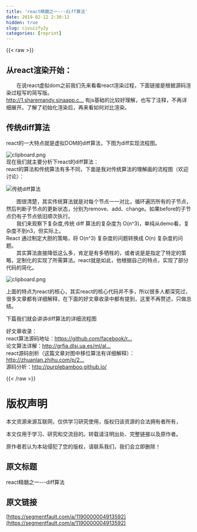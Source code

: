 ```yaml
---
title: 'react精髓之一---diff算法' 
date: 2019-02-12 2:30:12
hidden: true
slug: civuizfy2y
categories: [reprint]
---
```


{{< raw >}}

                    
<h2 id="articleHeader0">从react渲染开始：</h2>
<p>　　在说react虚拟dom之前我们先来看看react渲染过程，下面链接是根据源码渲染过程写的简写版。<br><a href="http://1.sharemandy.sinaapp.com/react_mount_code.js" rel="nofollow noreferrer" target="_blank">http://1.sharemandy.sinaapp.c...</a>  有js基础的比较好理解，也写了注释，不再详细展开。了解了初始化渲染后，再来看如何对比渲染。</p>
<h2 id="articleHeader1">传统diff算法</h2>
<p>react的一大特点就是虚拟DOM的diff算法，下图为diff实现流程图。</p>
<p><span class="img-wrap"><img data-src="/img/bVuHXW" src="https://static.alili.tech/img/bVuHXW" alt="clipboard.png" title="clipboard.png" style="cursor: pointer; display: inline;"></span><br>现在我们就主要分析下react的diff算法：<br>react的算法和传统算法有多不同，下面是我对传统算法的理解画的流程图（欢迎讨论）：</p>
<p><span class="img-wrap"><img data-src="/img/bVuGgm" src="https://static.alili.tech/img/bVuGgm" alt="传统diff算法" title="传统diff算法" style="cursor: pointer; display: inline;"></span></p>
<p>　　图很清楚，其实传统算法就是对每个节点一一对比，循环遍历所有的子节点，然后判断子节点的更新状态，分别为remove、add、change。如果before的子节点仍有子节点依旧顺次执行。<br>　　我们来观察下复杂度,传统 diff 算法的复杂度为 O(n^3)，单纯从demo看，复杂度不到n3，但实际上。<br>React 通过制定大胆的策略，将 O(n^3) 复杂度的问题转换成 O(n) 复杂度的问题。<br>　　其实算法直接降低这么多，肯定是有多牺牲的，或者说是是指定了特定的策略，定制化的实现了所需算法。react就是如此，他根据自己的特点，实现了部分代码的简化。</p>
<p><span class="img-wrap"><img data-src="/img/bVuH57" src="https://static.alili.tech/img/bVuH57" alt="clipboard.png" title="clipboard.png" style="cursor: pointer; display: inline;"></span></p>
<p>上面的特点为react的核心，其实react的核心代码并不多，所以很多人都深究过，很多文章都有详细解释，在下面的好文章收录中都有提到，这里不再赘述，只做总结。</p>
<p>下篇我们就会讲讲diff算法的详细流程图</p>
<p>好文章收录：<br>react算法源码地址：<a href="https://github.com/facebook/react/blob/master/src/renderers/shared/reconciler/ReactMultiChild.js" rel="nofollow noreferrer" target="_blank">https://github.com/facebook/r...</a><br>论文算法详解：<a href="http://grfia.dlsi.ua.es/ml/algorithms/references/editsurvey_bille.pdf" rel="nofollow noreferrer" target="_blank">http://grfia.dlsi.ua.es/ml/al...</a><br>react源码剖析（这篇文章对图中移位算法有详细解释）：<a href="http://zhuanlan.zhihu.com/p/20346379?refer=purerender" rel="nofollow noreferrer" target="_blank">http://zhuanlan.zhihu.com/p/2...</a><br>源码分析：<a href="http://purplebamboo.github.io/" rel="nofollow noreferrer" target="_blank">http://purplebamboo.github.io/</a></p>

                
{{< /raw >}}

# 版权声明
本文资源来源互联网，仅供学习研究使用，版权归该资源的合法拥有者所有，

本文仅用于学习、研究和交流目的。转载请注明出处、完整链接以及原作者。

原作者若认为本站侵犯了您的版权，请联系我们，我们会立即删除！

## 原文标题
react精髓之一---diff算法

## 原文链接
[https://segmentfault.com/a/1190000004913592](https://segmentfault.com/a/1190000004913592)

